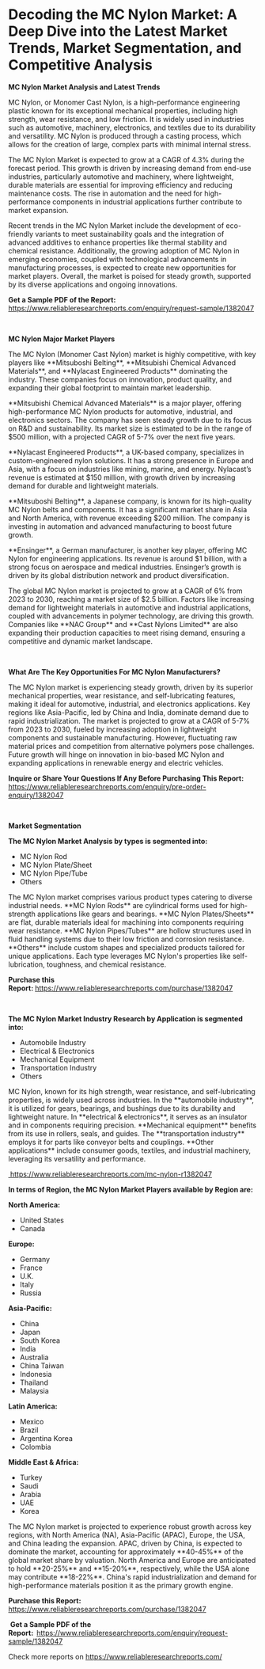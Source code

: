 <p><h1>Decoding the MC Nylon Market: A Deep Dive into the Latest Market Trends, Market Segmentation, and Competitive Analysis</h1></p><p><strong>MC Nylon Market Analysis and Latest Trends</strong></p>
<p><p>MC Nylon, or Monomer Cast Nylon, is a high-performance engineering plastic known for its exceptional mechanical properties, including high strength, wear resistance, and low friction. It is widely used in industries such as automotive, machinery, electronics, and textiles due to its durability and versatility. MC Nylon is produced through a casting process, which allows for the creation of large, complex parts with minimal internal stress.</p><p>The MC Nylon Market is expected to grow at a CAGR of 4.3% during the forecast period. This growth is driven by increasing demand from end-use industries, particularly automotive and machinery, where lightweight, durable materials are essential for improving efficiency and reducing maintenance costs. The rise in automation and the need for high-performance components in industrial applications further contribute to market expansion.</p><p>Recent trends in the MC Nylon Market include the development of eco-friendly variants to meet sustainability goals and the integration of advanced additives to enhance properties like thermal stability and chemical resistance. Additionally, the growing adoption of MC Nylon in emerging economies, coupled with technological advancements in manufacturing processes, is expected to create new opportunities for market players. Overall, the market is poised for steady growth, supported by its diverse applications and ongoing innovations.</p></p>
<p><strong>Get a Sample PDF of the Report:&nbsp;</strong> <a href="https://www.reliableresearchreports.com/enquiry/request-sample/1382047?utm_campaign=2116&utm_medium=2&utm_source=Github&utm_content=ia&utm_term=26012025&utm_id=mc-nylon">https://www.reliableresearchreports.com/enquiry/request-sample/1382047</a></p>
<p>&nbsp;</p>
<p><strong>MC Nylon Major Market Players</strong></p>
<p><p>The MC Nylon (Monomer Cast Nylon) market is highly competitive, with key players like **Mitsuboshi Belting**, **Mitsubishi Chemical Advanced Materials**, and **Nylacast Engineered Products** dominating the industry. These companies focus on innovation, product quality, and expanding their global footprint to maintain market leadership.</p><p>**Mitsubishi Chemical Advanced Materials** is a major player, offering high-performance MC Nylon products for automotive, industrial, and electronics sectors. The company has seen steady growth due to its focus on R&D and sustainability. Its market size is estimated to be in the range of $500 million, with a projected CAGR of 5-7% over the next five years.</p><p>**Nylacast Engineered Products**, a UK-based company, specializes in custom-engineered nylon solutions. It has a strong presence in Europe and Asia, with a focus on industries like mining, marine, and energy. Nylacast’s revenue is estimated at $150 million, with growth driven by increasing demand for durable and lightweight materials.</p><p>**Mitsuboshi Belting**, a Japanese company, is known for its high-quality MC Nylon belts and components. It has a significant market share in Asia and North America, with revenue exceeding $200 million. The company is investing in automation and advanced manufacturing to boost future growth.</p><p>**Ensinger**, a German manufacturer, is another key player, offering MC Nylon for engineering applications. Its revenue is around $1 billion, with a strong focus on aerospace and medical industries. Ensinger’s growth is driven by its global distribution network and product diversification.</p><p>The global MC Nylon market is projected to grow at a CAGR of 6% from 2023 to 2030, reaching a market size of $2.5 billion. Factors like increasing demand for lightweight materials in automotive and industrial applications, coupled with advancements in polymer technology, are driving this growth. Companies like **NAC Group** and **Cast Nylons Limited** are also expanding their production capacities to meet rising demand, ensuring a competitive and dynamic market landscape.</p></p>
<p>&nbsp;</p>
<p><strong>What Are The Key Opportunities For MC Nylon Manufacturers?</strong></p>
<p><p>The MC Nylon market is experiencing steady growth, driven by its superior mechanical properties, wear resistance, and self-lubricating features, making it ideal for automotive, industrial, and electronics applications. Key regions like Asia-Pacific, led by China and India, dominate demand due to rapid industrialization. The market is projected to grow at a CAGR of 5-7% from 2023 to 2030, fueled by increasing adoption in lightweight components and sustainable manufacturing. However, fluctuating raw material prices and competition from alternative polymers pose challenges. Future growth will hinge on innovation in bio-based MC Nylon and expanding applications in renewable energy and electric vehicles.</p></p>
<p><strong>Inquire or Share Your Questions If Any Before Purchasing This Report:</strong> <a href="https://www.reliableresearchreports.com/enquiry/pre-order-enquiry/1382047?utm_campaign=2116&utm_medium=2&utm_source=Github&utm_content=ia&utm_term=26012025&utm_id=mc-nylon">https://www.reliableresearchreports.com/enquiry/pre-order-enquiry/1382047</a></p>
<p>&nbsp;</p>
<p><strong>Market Segmentation</strong></p>
<p><strong>The MC Nylon Market Analysis by types is segmented into:</strong></p>
<p><ul><li>MC Nylon Rod</li><li>MC Nylon Plate/Sheet</li><li>MC Nylon Pipe/Tube</li><li>Others</li></ul></p>
<p><p>The MC Nylon market comprises various product types catering to diverse industrial needs. **MC Nylon Rods** are cylindrical forms used for high-strength applications like gears and bearings. **MC Nylon Plates/Sheets** are flat, durable materials ideal for machining into components requiring wear resistance. **MC Nylon Pipes/Tubes** are hollow structures used in fluid handling systems due to their low friction and corrosion resistance. **Others** include custom shapes and specialized products tailored for unique applications. Each type leverages MC Nylon's properties like self-lubrication, toughness, and chemical resistance.</p></p>
<p><strong>Purchase this Report:&nbsp;</strong><a href="https://www.reliableresearchreports.com/purchase/1382047?utm_campaign=2116&utm_medium=2&utm_source=Github&utm_content=ia&utm_term=26012025&utm_id=mc-nylon">https://www.reliableresearchreports.com/purchase/1382047</a></p>
<p>&nbsp;</p>
<p><strong>The MC Nylon Market Industry Research by Application is segmented into:</strong></p>
<p><ul><li>Automobile Industry</li><li>Electrical & Electronics</li><li>Mechanical Equipment</li><li>Transportation Industry</li><li>Others</li></ul></p>
<p><p>MC Nylon, known for its high strength, wear resistance, and self-lubricating properties, is widely used across industries. In the **automobile industry**, it is utilized for gears, bearings, and bushings due to its durability and lightweight nature. In **electrical & electronics**, it serves as an insulator and in components requiring precision. **Mechanical equipment** benefits from its use in rollers, seals, and guides. The **transportation industry** employs it for parts like conveyor belts and couplings. **Other applications** include consumer goods, textiles, and industrial machinery, leveraging its versatility and performance.</p></p>
<p><a href="https://www.reliableresearchreports.com/mc-nylon-r1382047?utm_campaign=2116&utm_medium=2&utm_source=Github&utm_content=ia&utm_term=26012025&utm_id=mc-nylon">&nbsp;https://www.reliableresearchreports.com/mc-nylon-r1382047</a></p>
<p><strong>In terms of Region, the MC Nylon Market Players available by Region are:</strong></p>
<p>
    <p> <strong> North America: </strong>
        <ul>
            <li>United States</li>
            <li>Canada</li>
        </ul>
        </p> 
    <p> <strong> Europe: </strong>
        <ul>
            <li>Germany</li>
            <li>France</li>
            <li>U.K.</li>
            <li>Italy</li>
            <li>Russia</li>
        </ul>
        </p> 
    <p> <strong> Asia-Pacific: </strong>
        <ul>
            <li>China</li>
            <li>Japan</li>
            <li>South Korea</li>
            <li>India</li>
            <li>Australia</li>
            <li>China Taiwan</li>
            <li>Indonesia</li>
            <li>Thailand</li>
            <li>Malaysia</li>
        </ul>
        </p> 
    <p> <strong> Latin America: </strong>
        <ul>
            <li>Mexico</li>
            <li>Brazil</li>
            <li>Argentina Korea</li>
            <li>Colombia</li>
        </ul>
        </p> 
    <p> <strong> Middle East & Africa: </strong>
        <ul>
            <li>Turkey</li>
            <li>Saudi</li>
            <li>Arabia</li>
            <li>UAE</li>
            <li>Korea</li>
        </ul>
    </p>
    </p>
<p><p>The MC Nylon market is projected to experience robust growth across key regions, with North America (NA), Asia-Pacific (APAC), Europe, the USA, and China leading the expansion. APAC, driven by China, is expected to dominate the market, accounting for approximately **40-45%** of the global market share by valuation. North America and Europe are anticipated to hold **20-25%** and **15-20%**, respectively, while the USA alone may contribute **18-22%**. China's rapid industrialization and demand for high-performance materials position it as the primary growth engine.</p></p>
<p><strong>Purchase this Report: </strong><a href="https://www.reliableresearchreports.com/purchase/1382047?utm_campaign=2116&utm_medium=2&utm_source=Github&utm_content=ia&utm_term=26012025&utm_id=mc-nylon">https://www.reliableresearchreports.com/purchase/1382047</a></p>
<p>&nbsp;<strong>Get a Sample PDF of the Report:&nbsp;&nbsp;</strong><a href="https://www.reliableresearchreports.com/enquiry/request-sample/1382047?utm_campaign=2116&utm_medium=2&utm_source=Github&utm_content=ia&utm_term=26012025&utm_id=mc-nylon">https://www.reliableresearchreports.com/enquiry/request-sample/1382047</a></p>
<p><strong></strong></p>
<p>Check more reports on <a href="https://www.reliableresearchreports.com/?utm_campaign=2116&utm_medium=2&utm_source=Github&utm_content=ia&utm_term=26012025&utm_id=mc-nylon">https://www.reliableresearchreports.com/</a></p>